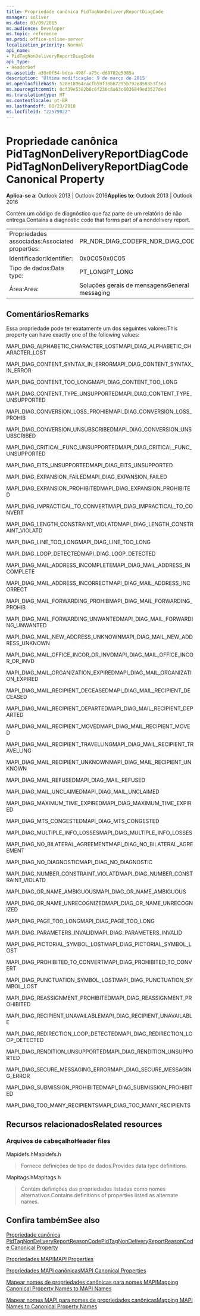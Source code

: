 ```yaml
---
title: Propriedade canônica PidTagNonDeliveryReportDiagCode
manager: soliver
ms.date: 03/09/2015
ms.audience: Developer
ms.topic: reference
ms.prod: office-online-server
localization_priority: Normal
api_name:
- PidTagNonDeliveryReportDiagCode
api_type:
- HeaderDef
ms.assetid: a39c0f54-bdca-498f-a75c-dd8702e5385a
description: 'Última modificação: 9 de março de 2015'
ms.openlocfilehash: 528e18964cacfb59f30667295b792e850353f3ea
ms.sourcegitcommit: 0cf39e5382b8c6f236c8a63c6036849ed3527ded
ms.translationtype: MT
ms.contentlocale: pt-BR
ms.lasthandoff: 08/23/2018
ms.locfileid: "22579022"
---
```

# <a name="pidtagnondeliveryreportdiagcode-canonical-property"></a><span data-ttu-id="dce74-103">Propriedade canônica PidTagNonDeliveryReportDiagCode</span><span class="sxs-lookup"><span data-stu-id="dce74-103">PidTagNonDeliveryReportDiagCode Canonical Property</span></span>

  
  
<span data-ttu-id="dce74-104">**Aplica-se a**: Outlook 2013 | Outlook 2016</span><span class="sxs-lookup"><span data-stu-id="dce74-104">**Applies to**: Outlook 2013 | Outlook 2016</span></span> 
  
<span data-ttu-id="dce74-105">Contém um código de diagnóstico que faz parte de um relatório de não entrega.</span><span class="sxs-lookup"><span data-stu-id="dce74-105">Contains a diagnostic code that forms part of a nondelivery report.</span></span>
  
|||
|:-----|:-----|
|<span data-ttu-id="dce74-106">Propriedades associadas:</span><span class="sxs-lookup"><span data-stu-id="dce74-106">Associated properties:</span></span>  <br/> |<span data-ttu-id="dce74-107">PR_NDR_DIAG_CODE</span><span class="sxs-lookup"><span data-stu-id="dce74-107">PR_NDR_DIAG_CODE</span></span>  <br/> |
|<span data-ttu-id="dce74-108">Identificador:</span><span class="sxs-lookup"><span data-stu-id="dce74-108">Identifier:</span></span>  <br/> |<span data-ttu-id="dce74-109">0x0C05</span><span class="sxs-lookup"><span data-stu-id="dce74-109">0x0C05</span></span>  <br/> |
|<span data-ttu-id="dce74-110">Tipo de dados:</span><span class="sxs-lookup"><span data-stu-id="dce74-110">Data type:</span></span>  <br/> |<span data-ttu-id="dce74-111">PT_LONG</span><span class="sxs-lookup"><span data-stu-id="dce74-111">PT_LONG</span></span>  <br/> |
|<span data-ttu-id="dce74-112">Área:</span><span class="sxs-lookup"><span data-stu-id="dce74-112">Area:</span></span>  <br/> |<span data-ttu-id="dce74-113">Soluções gerais de mensagens</span><span class="sxs-lookup"><span data-stu-id="dce74-113">General messaging</span></span>  <br/> |
   
## <a name="remarks"></a><span data-ttu-id="dce74-114">Comentários</span><span class="sxs-lookup"><span data-stu-id="dce74-114">Remarks</span></span>

<span data-ttu-id="dce74-115">Essa propriedade pode ter exatamente um dos seguintes valores:</span><span class="sxs-lookup"><span data-stu-id="dce74-115">This property can have exactly one of the following values:</span></span>
  
<span data-ttu-id="dce74-116">MAPI_DIAG_ALPHABETIC_CHARACTER_LOST</span><span class="sxs-lookup"><span data-stu-id="dce74-116">MAPI_DIAG_ALPHABETIC_CHARACTER_LOST</span></span> 
  
> 
    
<span data-ttu-id="dce74-117">MAPI_DIAG_CONTENT_SYNTAX_IN_ERROR</span><span class="sxs-lookup"><span data-stu-id="dce74-117">MAPI_DIAG_CONTENT_SYNTAX_IN_ERROR</span></span> 
  
> 
    
<span data-ttu-id="dce74-118">MAPI_DIAG_CONTENT_TOO_LONG</span><span class="sxs-lookup"><span data-stu-id="dce74-118">MAPI_DIAG_CONTENT_TOO_LONG</span></span> 
  
> 
    
<span data-ttu-id="dce74-119">MAPI_DIAG_CONTENT_TYPE_UNSUPPORTED</span><span class="sxs-lookup"><span data-stu-id="dce74-119">MAPI_DIAG_CONTENT_TYPE_UNSUPPORTED</span></span> 
  
> 
    
<span data-ttu-id="dce74-120">MAPI_DIAG_CONVERSION_LOSS_PROHIB</span><span class="sxs-lookup"><span data-stu-id="dce74-120">MAPI_DIAG_CONVERSION_LOSS_PROHIB</span></span> 
  
> 
    
<span data-ttu-id="dce74-121">MAPI_DIAG_CONVERSION_UNSUBSCRIBED</span><span class="sxs-lookup"><span data-stu-id="dce74-121">MAPI_DIAG_CONVERSION_UNSUBSCRIBED</span></span> 
  
> 
    
<span data-ttu-id="dce74-122">MAPI_DIAG_CRITICAL_FUNC_UNSUPPORTED</span><span class="sxs-lookup"><span data-stu-id="dce74-122">MAPI_DIAG_CRITICAL_FUNC_UNSUPPORTED</span></span> 
  
> 
    
<span data-ttu-id="dce74-123">MAPI_DIAG_EITS_UNSUPPORTED</span><span class="sxs-lookup"><span data-stu-id="dce74-123">MAPI_DIAG_EITS_UNSUPPORTED</span></span> 
  
> 
    
<span data-ttu-id="dce74-124">MAPI_DIAG_EXPANSION_FAILED</span><span class="sxs-lookup"><span data-stu-id="dce74-124">MAPI_DIAG_EXPANSION_FAILED</span></span> 
  
> 
    
<span data-ttu-id="dce74-125">MAPI_DIAG_EXPANSION_PROHIBITED</span><span class="sxs-lookup"><span data-stu-id="dce74-125">MAPI_DIAG_EXPANSION_PROHIBITED</span></span> 
  
> 
    
<span data-ttu-id="dce74-126">MAPI_DIAG_IMPRACTICAL_TO_CONVERT</span><span class="sxs-lookup"><span data-stu-id="dce74-126">MAPI_DIAG_IMPRACTICAL_TO_CONVERT</span></span> 
  
> 
    
<span data-ttu-id="dce74-127">MAPI_DIAG_LENGTH_CONSTRAINT_VIOLATD</span><span class="sxs-lookup"><span data-stu-id="dce74-127">MAPI_DIAG_LENGTH_CONSTRAINT_VIOLATD</span></span> 
  
> 
    
<span data-ttu-id="dce74-128">MAPI_DIAG_LINE_TOO_LONG</span><span class="sxs-lookup"><span data-stu-id="dce74-128">MAPI_DIAG_LINE_TOO_LONG</span></span> 
  
> 
    
<span data-ttu-id="dce74-129">MAPI_DIAG_LOOP_DETECTED</span><span class="sxs-lookup"><span data-stu-id="dce74-129">MAPI_DIAG_LOOP_DETECTED</span></span> 
  
> 
    
<span data-ttu-id="dce74-130">MAPI_DIAG_MAIL_ADDRESS_INCOMPLETE</span><span class="sxs-lookup"><span data-stu-id="dce74-130">MAPI_DIAG_MAIL_ADDRESS_INCOMPLETE</span></span> 
  
> 
    
<span data-ttu-id="dce74-131">MAPI_DIAG_MAIL_ADDRESS_INCORRECT</span><span class="sxs-lookup"><span data-stu-id="dce74-131">MAPI_DIAG_MAIL_ADDRESS_INCORRECT</span></span> 
  
> 
    
<span data-ttu-id="dce74-132">MAPI_DIAG_MAIL_FORWARDING_PROHIB</span><span class="sxs-lookup"><span data-stu-id="dce74-132">MAPI_DIAG_MAIL_FORWARDING_PROHIB</span></span> 
  
> 
    
<span data-ttu-id="dce74-133">MAPI_DIAG_MAIL_FORWARDING_UNWANTED</span><span class="sxs-lookup"><span data-stu-id="dce74-133">MAPI_DIAG_MAIL_FORWARDING_UNWANTED</span></span> 
  
> 
    
<span data-ttu-id="dce74-134">MAPI_DIAG_MAIL_NEW_ADDRESS_UNKNOWN</span><span class="sxs-lookup"><span data-stu-id="dce74-134">MAPI_DIAG_MAIL_NEW_ADDRESS_UNKNOWN</span></span> 
  
> 
    
<span data-ttu-id="dce74-135">MAPI_DIAG_MAIL_OFFICE_INCOR_OR_INVD</span><span class="sxs-lookup"><span data-stu-id="dce74-135">MAPI_DIAG_MAIL_OFFICE_INCOR_OR_INVD</span></span> 
  
> 
    
<span data-ttu-id="dce74-136">MAPI_DIAG_MAIL_ORGANIZATION_EXPIRED</span><span class="sxs-lookup"><span data-stu-id="dce74-136">MAPI_DIAG_MAIL_ORGANIZATION_EXPIRED</span></span> 
  
> 
    
<span data-ttu-id="dce74-137">MAPI_DIAG_MAIL_RECIPIENT_DECEASED</span><span class="sxs-lookup"><span data-stu-id="dce74-137">MAPI_DIAG_MAIL_RECIPIENT_DECEASED</span></span> 
  
> 
    
<span data-ttu-id="dce74-138">MAPI_DIAG_MAIL_RECIPIENT_DEPARTED</span><span class="sxs-lookup"><span data-stu-id="dce74-138">MAPI_DIAG_MAIL_RECIPIENT_DEPARTED</span></span> 
  
> 
    
<span data-ttu-id="dce74-139">MAPI_DIAG_MAIL_RECIPIENT_MOVED</span><span class="sxs-lookup"><span data-stu-id="dce74-139">MAPI_DIAG_MAIL_RECIPIENT_MOVED</span></span> 
  
> 
    
<span data-ttu-id="dce74-140">MAPI_DIAG_MAIL_RECIPIENT_TRAVELLING</span><span class="sxs-lookup"><span data-stu-id="dce74-140">MAPI_DIAG_MAIL_RECIPIENT_TRAVELLING</span></span> 
  
> 
    
<span data-ttu-id="dce74-141">MAPI_DIAG_MAIL_RECIPIENT_UNKNOWN</span><span class="sxs-lookup"><span data-stu-id="dce74-141">MAPI_DIAG_MAIL_RECIPIENT_UNKNOWN</span></span> 
  
> 
    
<span data-ttu-id="dce74-142">MAPI_DIAG_MAIL_REFUSED</span><span class="sxs-lookup"><span data-stu-id="dce74-142">MAPI_DIAG_MAIL_REFUSED</span></span> 
  
> 
    
<span data-ttu-id="dce74-143">MAPI_DIAG_MAIL_UNCLAIMED</span><span class="sxs-lookup"><span data-stu-id="dce74-143">MAPI_DIAG_MAIL_UNCLAIMED</span></span> 
  
> 
    
<span data-ttu-id="dce74-144">MAPI_DIAG_MAXIMUM_TIME_EXPIRED</span><span class="sxs-lookup"><span data-stu-id="dce74-144">MAPI_DIAG_MAXIMUM_TIME_EXPIRED</span></span> 
  
> 
    
<span data-ttu-id="dce74-145">MAPI_DIAG_MTS_CONGESTED</span><span class="sxs-lookup"><span data-stu-id="dce74-145">MAPI_DIAG_MTS_CONGESTED</span></span> 
  
> 
    
<span data-ttu-id="dce74-146">MAPI_DIAG_MULTIPLE_INFO_LOSSES</span><span class="sxs-lookup"><span data-stu-id="dce74-146">MAPI_DIAG_MULTIPLE_INFO_LOSSES</span></span> 
  
> 
    
<span data-ttu-id="dce74-147">MAPI_DIAG_NO_BILATERAL_AGREEMENT</span><span class="sxs-lookup"><span data-stu-id="dce74-147">MAPI_DIAG_NO_BILATERAL_AGREEMENT</span></span> 
  
> 
    
<span data-ttu-id="dce74-148">MAPI_DIAG_NO_DIAGNOSTIC</span><span class="sxs-lookup"><span data-stu-id="dce74-148">MAPI_DIAG_NO_DIAGNOSTIC</span></span> 
  
> 
    
<span data-ttu-id="dce74-149">MAPI_DIAG_NUMBER_CONSTRAINT_VIOLATD</span><span class="sxs-lookup"><span data-stu-id="dce74-149">MAPI_DIAG_NUMBER_CONSTRAINT_VIOLATD</span></span> 
  
> 
    
<span data-ttu-id="dce74-150">MAPI_DIAG_OR_NAME_AMBIGUOUS</span><span class="sxs-lookup"><span data-stu-id="dce74-150">MAPI_DIAG_OR_NAME_AMBIGUOUS</span></span> 
  
> 
    
<span data-ttu-id="dce74-151">MAPI_DIAG_OR_NAME_UNRECOGNIZED</span><span class="sxs-lookup"><span data-stu-id="dce74-151">MAPI_DIAG_OR_NAME_UNRECOGNIZED</span></span> 
  
> 
    
<span data-ttu-id="dce74-152">MAPI_DIAG_PAGE_TOO_LONG</span><span class="sxs-lookup"><span data-stu-id="dce74-152">MAPI_DIAG_PAGE_TOO_LONG</span></span> 
  
> 
    
<span data-ttu-id="dce74-153">MAPI_DIAG_PARAMETERS_INVALID</span><span class="sxs-lookup"><span data-stu-id="dce74-153">MAPI_DIAG_PARAMETERS_INVALID</span></span> 
  
> 
    
<span data-ttu-id="dce74-154">MAPI_DIAG_PICTORIAL_SYMBOL_LOST</span><span class="sxs-lookup"><span data-stu-id="dce74-154">MAPI_DIAG_PICTORIAL_SYMBOL_LOST</span></span> 
  
> 
    
<span data-ttu-id="dce74-155">MAPI_DIAG_PROHIBITED_TO_CONVERT</span><span class="sxs-lookup"><span data-stu-id="dce74-155">MAPI_DIAG_PROHIBITED_TO_CONVERT</span></span> 
  
> 
    
<span data-ttu-id="dce74-156">MAPI_DIAG_PUNCTUATION_SYMBOL_LOST</span><span class="sxs-lookup"><span data-stu-id="dce74-156">MAPI_DIAG_PUNCTUATION_SYMBOL_LOST</span></span> 
  
> 
    
<span data-ttu-id="dce74-157">MAPI_DIAG_REASSIGNMENT_PROHIBITED</span><span class="sxs-lookup"><span data-stu-id="dce74-157">MAPI_DIAG_REASSIGNMENT_PROHIBITED</span></span> 
  
> 
    
<span data-ttu-id="dce74-158">MAPI_DIAG_RECIPIENT_UNAVAILABLE</span><span class="sxs-lookup"><span data-stu-id="dce74-158">MAPI_DIAG_RECIPIENT_UNAVAILABLE</span></span> 
  
> 
    
<span data-ttu-id="dce74-159">MAPI_DIAG_REDIRECTION_LOOP_DETECTED</span><span class="sxs-lookup"><span data-stu-id="dce74-159">MAPI_DIAG_REDIRECTION_LOOP_DETECTED</span></span> 
  
> 
    
<span data-ttu-id="dce74-160">MAPI_DIAG_RENDITION_UNSUPPORTED</span><span class="sxs-lookup"><span data-stu-id="dce74-160">MAPI_DIAG_RENDITION_UNSUPPORTED</span></span> 
  
> 
    
<span data-ttu-id="dce74-161">MAPI_DIAG_SECURE_MESSAGING_ERROR</span><span class="sxs-lookup"><span data-stu-id="dce74-161">MAPI_DIAG_SECURE_MESSAGING_ERROR</span></span> 
  
> 
    
<span data-ttu-id="dce74-162">MAPI_DIAG_SUBMISSION_PROHIBITED</span><span class="sxs-lookup"><span data-stu-id="dce74-162">MAPI_DIAG_SUBMISSION_PROHIBITED</span></span> 
  
> 
    
<span data-ttu-id="dce74-163">MAPI_DIAG_TOO_MANY_RECIPIENTS</span><span class="sxs-lookup"><span data-stu-id="dce74-163">MAPI_DIAG_TOO_MANY_RECIPIENTS</span></span> 
  
> 
    
## <a name="related-resources"></a><span data-ttu-id="dce74-164">Recursos relacionados</span><span class="sxs-lookup"><span data-stu-id="dce74-164">Related resources</span></span>

### <a name="header-files"></a><span data-ttu-id="dce74-165">Arquivos de cabeçalho</span><span class="sxs-lookup"><span data-stu-id="dce74-165">Header files</span></span>

<span data-ttu-id="dce74-166">Mapidefs.h</span><span class="sxs-lookup"><span data-stu-id="dce74-166">Mapidefs.h</span></span>
  
> <span data-ttu-id="dce74-167">Fornece definições de tipo de dados.</span><span class="sxs-lookup"><span data-stu-id="dce74-167">Provides data type definitions.</span></span>
    
<span data-ttu-id="dce74-168">Mapitags.h</span><span class="sxs-lookup"><span data-stu-id="dce74-168">Mapitags.h</span></span>
  
> <span data-ttu-id="dce74-169">Contém definições das propriedades listadas como nomes alternativos.</span><span class="sxs-lookup"><span data-stu-id="dce74-169">Contains definitions of properties listed as alternate names.</span></span>
    
## <a name="see-also"></a><span data-ttu-id="dce74-170">Confira também</span><span class="sxs-lookup"><span data-stu-id="dce74-170">See also</span></span>



[<span data-ttu-id="dce74-171">Propriedade canônica PidTagNonDeliveryReportReasonCode</span><span class="sxs-lookup"><span data-stu-id="dce74-171">PidTagNonDeliveryReportReasonCode Canonical Property</span></span>](pidtagnondeliveryreportreasoncode-canonical-property.md)


[<span data-ttu-id="dce74-172">Propriedades MAPI</span><span class="sxs-lookup"><span data-stu-id="dce74-172">MAPI Properties</span></span>](mapi-properties.md)
  
[<span data-ttu-id="dce74-173">Propriedades MAPI canônicas</span><span class="sxs-lookup"><span data-stu-id="dce74-173">MAPI Canonical Properties</span></span>](mapi-canonical-properties.md)
  
[<span data-ttu-id="dce74-174">Mapear nomes de propriedades canônicas para nomes MAPI</span><span class="sxs-lookup"><span data-stu-id="dce74-174">Mapping Canonical Property Names to MAPI Names</span></span>](mapping-canonical-property-names-to-mapi-names.md)
  
[<span data-ttu-id="dce74-175">Mapear nomes MAPI para nomes de propriedades canônicas</span><span class="sxs-lookup"><span data-stu-id="dce74-175">Mapping MAPI Names to Canonical Property Names</span></span>](mapping-mapi-names-to-canonical-property-names.md)

